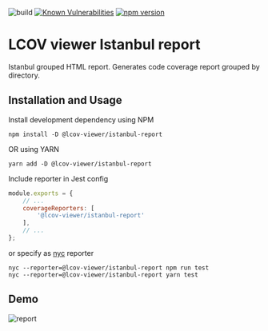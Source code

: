 ![build](https://github.com/eugenezinovyev/lcov-viewer/actions/workflows/main.yml/badge.svg)
[![Known Vulnerabilities](https://snyk.io/test/github/eugenezinovyev/lcov-viewer/badge.svg?targetFile=packages%2Fistanbul-report%2Fpackage.json)](https://snyk.io/test/github/eugenezinovyev/lcov-viewer?targetFile=packages%2Fistanbul-report%2Fpackage.json)
[![npm version](https://badge.fury.io/js/@lcov-viewer%2Fistanbul-report.svg)](https://badge.fury.io/js/@lcov-viewer/istanbul-report)

# LCOV viewer Istanbul report

Istanbul grouped HTML report. Generates code coverage report grouped by directory.

## Installation and Usage

Install development dependency using NPM
```
npm install -D @lcov-viewer/istanbul-report
```
OR using YARN
```
yarn add -D @lcov-viewer/istanbul-report
```

Include reporter in Jest config
```js
module.exports = {
    // ...
    coverageReporters: [
        '@lcov-viewer/istanbul-report'
    ],
    // ...
};
```

or specify as [nyc](https://github.com/istanbuljs/nyc) reporter
```
nyc --reporter=@lcov-viewer/istanbul-report npm run test
nyc --reporter=@lcov-viewer/istanbul-report yarn test
```

## Demo
![report](https://user-images.githubusercontent.com/1678896/139162954-4e062a3a-9776-4b15-9700-2a63dbdd58c3.gif)